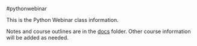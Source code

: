 #pythonwebinar

This is the Python Webinar class information.

Notes and course outlines are in the [docs](/docs/) folder. Other course
information will be added as needed.
